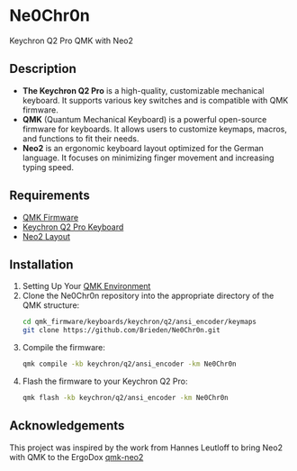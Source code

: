 # Ne0Chr0n
Keychron Q2 Pro QMK with Neo2


## Description
- **The Keychron Q2 Pro** is a high-quality, customizable mechanical keyboard. It supports various key switches and is compatible with QMK firmware.
- **QMK** (Quantum Mechanical Keyboard) is a powerful open-source firmware for keyboards. It allows users to customize keymaps, macros, and functions to fit their needs.
- **Neo2** is an ergonomic keyboard layout optimized for the German language. It focuses on minimizing finger movement and increasing typing speed.

## Requirements
- [QMK Firmware](https://github.com/qmk/qmk_firmware/tree/master/keyboards/keychron/q2)
- [Keychron Q2 Pro Keyboard](https://www.keychron.com/products/keychron-q2-pro-qmk-via-wireless-custom-mechanical-keyboard)
- [Neo2 Layout](https://neo-layout.org/)


## Installation
1. Setting Up Your [QMK Environment](https://docs.qmk.fm/newbs_getting_started)
2. Clone the Ne0Chr0n repository into the appropriate directory of the QMK structure:
    ```sh
    cd qmk_firmware/keyboards/keychron/q2/ansi_encoder/keymaps
    git clone https://github.com/Brieden/Ne0Chr0n.git
    ```
3. Compile the firmware:
    ```sh
    qmk compile -kb keychron/q2/ansi_encoder -km Ne0Chr0n
    ```
4. Flash the firmware to your Keychron Q2 Pro:
    ```sh
    qmk flash -kb keychron/q2/ansi_encoder -km Ne0Chr0n
    ```

## Acknowledgements

This project was inspired by the work from Hannes Leutloff to bring Neo2 with QMK to the ErgoDox [qmk-neo2](https://github.com/yeldiRium/qmk-neo2/blob/master/keymap.c)